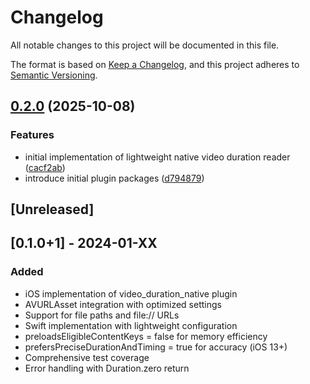 # Changelog

All notable changes to this project will be documented in this file.

The format is based on [Keep a Changelog](https://keepachangelog.com/en/1.0.0/),
and this project adheres to [Semantic Versioning](https://semver.org/spec/v2.0.0.html).

## [0.2.0](https://github.com/Ddarkbooked/video_duration_native/compare/video_duration_native_ios-v0.1.0...video_duration_native_ios-v0.2.0) (2025-10-08)


### Features

* initial implementation of lightweight native video duration reader ([cacf2ab](https://github.com/Ddarkbooked/video_duration_native/commit/cacf2ab4dd4c048dce0ca9bcdae42a50dda2a195))
* introduce initial plugin packages ([d794879](https://github.com/Ddarkbooked/video_duration_native/commit/d794879cd54d8858dfb5fe755532a0a8f79cfc44))

## [Unreleased]

## [0.1.0+1] - 2024-01-XX

### Added
- iOS implementation of video_duration_native plugin
- AVURLAsset integration with optimized settings
- Support for file paths and file:// URLs
- Swift implementation with lightweight configuration
- preloadsEligibleContentKeys = false for memory efficiency
- prefersPreciseDurationAndTiming = true for accuracy (iOS 13+)
- Comprehensive test coverage
- Error handling with Duration.zero return
